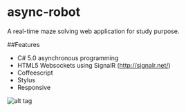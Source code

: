 async-robot
===================

A real-time maze solving web application for study purpose.

##Features
- C# 5.0 asynchronous programming
- HTML5 Websockets using SignalR (http://signalr.net/)
- Coffeescript
- Stylus
- Responsive

![alt tag](https://raw.github.com/leonardiwagner/csharp-asynchronous/master/example.jpg)


